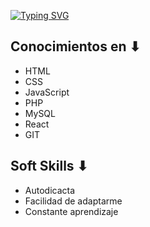 [![Typing SVG](https://readme-typing-svg.herokuapp.com?size=50&color=00FF00&background=000000&center=true&vCenter=true&width=1024&height=100&lines=Desarrollador+Web+FullStack)](https://git.io/typing-svg)

## Conocimientos en ⬇
- HTML
- CSS
- JavaScript
- PHP
- MySQL
- React
- GIT

## Soft Skills ⬇

- Autodicacta
- Facilidad de adaptarme
- Constante aprendizaje
